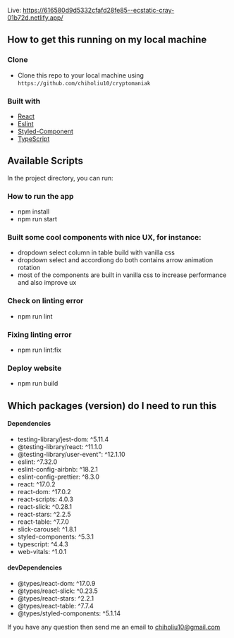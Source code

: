 Live: https://616580d9d5332cfafd28fe85--ecstatic-cray-01b72d.netlify.app/

## How to get this running on my local machine

### Clone
- Clone this repo to your local machine using `https://github.com/chiholiu10/cryptomaniak`

### Built with

- [React](https://reactjs.org/docs/getting-started.html) 
- [Eslint](https://eslint.org/) 
- [Styled-Component](https://styled-components.com) 
- [TypeScript](https://www.typescriptlang.org/)

## Available Scripts

In the project directory, you can run:

### How to run the app
* npm install 
* npm run start

### Built some cool components with nice UX, for instance:
* dropdown select column in table build with vanilla css
* dropdown select and accordiong do both contains arrow animation rotation
* most of the components are built in vanilla css to increase performance and also improve ux

### Check on linting error
* npm run lint

### Fixing linting error 
* npm run lint:fix 

### Deploy website
* npm run build

## Which packages (version) do I need to run this
#### Dependencies
- testing-library/jest-dom: ^5.11.4
- @testing-library/react: ^11.1.0
- @testing-library/user-event": ^12.1.10
- eslint: ^7.32.0
- eslint-config-airbnb: ^18.2.1
- eslint-config-prettier: ^8.3.0
- react: ^17.0.2
- react-dom: ^17.0.2
- react-scripts: 4.0.3
- react-slick: ^0.28.1
- react-stars: ^2.2.5
- react-table: ^7.7.0
- slick-carousel: ^1.8.1
- styled-components: ^5.3.1
- typescript: ^4.4.3
- web-vitals: ^1.0.1

#### devDependencies
- @types/react-dom: ^17.0.9
- @types/react-slick: ^0.23.5
- @types/react-stars: ^2.2.1
- @types/react-table: ^7.7.4
- @types/styled-components: ^5.1.14

If you have any question then send me an email to chiholiu10@gmail.com
